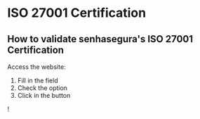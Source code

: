 # ISO 27001 Certification 

## How to validate senhasegura's ISO 27001 Certification

Access the  website: 

1. Fill  in the  field
2. Check the  option
3. Click in the  button

!